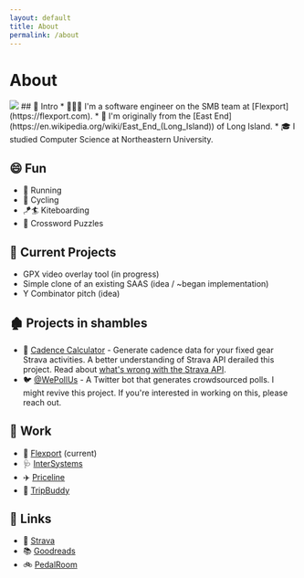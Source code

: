 ```yaml
---
layout: default
title: About
permalink: /about
---
```

# About

<div id="about" markdown="1">
<img class="img-wide" src="https://i.imgur.com/sTXCdDv.jpg">
## 👋 Intro
* 👨🏻‍💻 I'm a software engineer on the SMB team at [Flexport](https://flexport.com).
* 🏡 I'm originally from the [East End](https://en.wikipedia.org/wiki/East_End_(Long_Island)) of Long Island.
* 🎓 I studied Computer Science at Northeastern University.

## 😄 Fun
* 🏃 Running
* 🚴 Cycling
* 🪁🏄 Kiteboarding
* 🧩 Crossword Puzzles

## 🚧 Current Projects
* GPX video overlay tool (in progress)
* Simple clone of an existing SAAS (idea / ~began implementation)
* Y Combinator pitch (idea)

## 🏚 Projects in shambles
* 🚴 [Cadence Calculator](https://github.com/walkersutton/cadence-calculator) - Generate cadence data for your fixed gear Strava activities. A better understanding of Strava API derailed this project. Read about [what's wrong with the Strava API](https://walkersutton.com/coming_soon).
* 🐦 [@WePollUs](https://twitter.com/wepollus) - A Twitter bot that generates crowdsourced polls. I might revive this project. If you're interested in working on this, please reach out.

## 👔 Work
* 🚢 [Flexport](https://www.flexport.com) (current)
* 🩺 [InterSystems](https://www.intersystems.com)
* ✈️ [Priceline](https://www.priceline.com)
* 🚗 [TripBuddy](https://www.thetripbuddyapp.com)

## 🔗 Links
* 🏃 [Strava](https://www.strava.com/athletes/2700105)
* 📚 [Goodreads](https://www.goodreads.com/walkersutton)
* 🚲 [PedalRoom](https://www.pedalroom.com/members/walkersutton)
</div>
